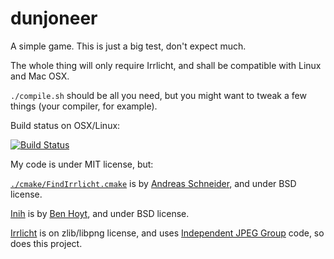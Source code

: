 # dunjoneer
A simple game. This is just a big test, don't expect much.

The whole thing will only require Irrlicht, and shall be compatible with Linux and Mac OSX.

`./compile.sh` should be all you need, but you might want to tweak a few things (your compiler, for example).

Build status on OSX/Linux:

[![Build Status](https://travis-ci.org/sejour-a/dunjoneer.svg?branch=master)](https://travis-ci.org/sejour-a/dunjoneer)

My code is under MIT license, but:

[`./cmake/FindIrrlicht.cmake`](./cmake/FindIrrlicht.cmake) is by [Andreas Schneider](https://de.linkedin.com/in/cryptomilk), and under BSD license.

[Inih](https://github.com/benhoyt/inih) is by [Ben Hoyt](http://benhoyt.com/), and under BSD license.

[Irrlicht](http://irrlicht.sourceforge.net) is on zlib/libpng license, and uses [Independent JPEG Group](http://www.ijg.org) code, so does this project.
